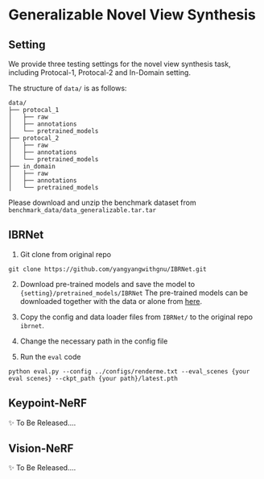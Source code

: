 # Generalizable Novel View Synthesis

## Setting
We provide three testing settings for the novel view synthesis task, including Protocal-1, Protocal-2 and In-Domain setting.

The structure of `data/` is as follows:

```
data/
├── protocal_1
│   ├── raw
│   ├── annotations
│   └── pretrained_models
├── protocal_2
│   ├── raw
│   ├── annotations
│   └── pretrained_models
├── in_domain
│   ├── raw
│   ├── annotations
│   └── pretrained_models
```
Please download and unzip the benchmark dataset from `benchmark_data/data_generalizable.tar.tar`


## IBRNet

1. Git clone from original repo


```
git clone https://github.com/yangyangwithgnu/IBRNet.git
```

2. Download pre-trained models and save the model to `{setting}/pretrained_models/IBRNet`
The pre-trained models can be downloaded together with the data or alone from [here](https://drive.google.com/drive/folders/1dO3wKWbcUKtC-OUs4mZK4XiQ7cROL-IW?usp=sharing).

3. Copy the config and data loader files from `IBRNet/` to the original repo `ibrnet`.

4. Change the necessary path in the config file

5. Run the `eval` code

```
python eval.py --config ../configs/renderme.txt --eval_scenes {your eval scenes} --ckpt_path {your path}/latest.pth
```




## Keypoint-NeRF

✨ To Be Released....

## Vision-NeRF


✨ To Be Released....
